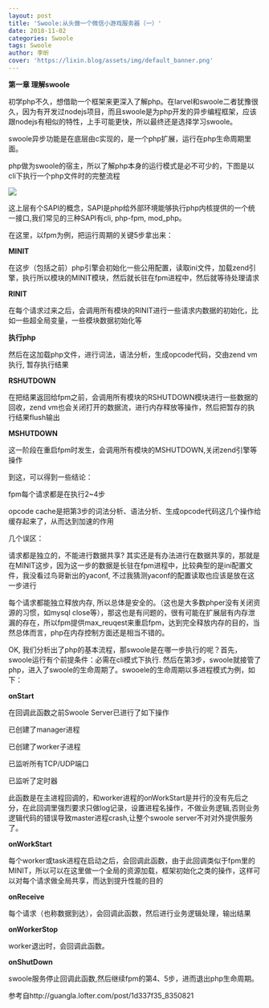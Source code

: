 ```yaml
---
layout: post
title: 'Swoole:从头做一个微信小游戏服务器（一）'
date: 2018-11-02
categories: Swoole
tags: Swoole
author: 李昕
cover: 'https://lixin.blog/assets/img/default_banner.png'
---
```


**第一章 理解swoole**

初学php不久，想借助一个框架来更深入了解php。在larvel和swoole二者犹豫很久，因为有开发过nodejs项目，而且swoole是为php开发的异步编程框架，应该跟nodejs有相似的特性，上手可能更快，所以最终还是选择学习swoole。

swoole异步功能是在底层由c实现的，是一个php扩展，运行在php生命周期里面。

php做为swoole的宿主，所以了解php本身的运行模式是必不可少的，下图是以cli下执行一个php文件时的完整流程

![](https://lixin.blog/assets/post_img/swoole_mini_game_img_1.png)

这上层有个SAPI的概念，SAPI是php给外部环境能够执行php内核提供的一个统一接口,我们常见的三种SAPI有cli, php-fpm, mod_php。

在这里，以fpm为例，把运行周期的关键5步拿出来：

**MINIT**

在这步（包括之前）php引擎会初始化一些公用配置，读取ini文件，加载zend引擎，执行所以模块的MINIT模块，然后就长驻在fpm进程中，然后就等待处理请求

**RINIT**

在每个请求过来之后，会调用所有模块的RINIT进行一些请求内数据的初始化，比如一些超全局变量，一些模块数据初始化等

**执行php**

然后在这加载php文件，进行词法，语法分析，生成opcode代码，交由zend vm执行, 暂存执行结果

**RSHUTDOWN**

在把结果返回给fpm之前，会调用所有模块的RSHUTDOWN模块进行一些数据的回收，zend vm也会关闭打开的数据流，进行内存释放等操作，然后把暂存的执行结果flush输出

**MSHUTDOWN**

这一阶段在重启fpm时发生，会调用所有模块的MSHUTDOWN,关闭zend引擎等操作

到这，可以得到一些结论：

fpm每个请求都是在执行2~4步

opcode cache是把第3步的词法分析、语法分析、生成opcode代码这几个操作给缓存起来了，从而达到加速的作用

几个误区：

请求都是独立的，不能进行数据共享? 其实还是有办法进行在数据共享的，那就是在MINIT这步，因为这一步的数据是长驻在fpm进程中，比较典型的是ini配置文件，我没看过鸟哥新出的yaconf, 不过我猜测yaconf的配置读取也应该是放在这一步进行

每个请求都能独立释放内存, 所以总体是安全的。（这也是大多数phper没有关闭资源的习惯，如mysql close等），那这也是有问题的，很有可能在扩展层有内存泄漏的存在，所以fpm提供max_reuqest来重启fpm，达到完全释放内存的目的，当然总体而言，php在内存控制方面还是相当不错的。

OK, 我们分析出了php的基本流程，那swoole是在哪一步执行的呢？首先，swoole运行有个前提条件：必需在cli模式下执行. 然后在第3步，swoole就接管了php，进入了swoole的生命周期了。swooele的生命周期以多进程模式为例，如下：

**onStart**

在回调此函数之前Swoole Server已进行了如下操作

已创建了manager进程

已创建了worker子进程

已监听所有TCP/UDP端口

已监听了定时器

此函数是在主进程回调的，和worker进程的onWorkStart是并行的没有先后之分，在此回调里强烈要求只做log记录，设置进程名操作，不做业务逻辑,否则业务逻辑代码的错误导致master进程crash,让整个swoole server不对对外提供服务了。

**onWorkStart**

每个worker或task进程在启动之后，会回调此函数，由于此回调类似于fpm里的MINIT，所以可以在这里做一个全局的资源加载，框架初始化之类的操作，这样可以对每个请求做全局共享，而达到提升性能的目的

**onReceive**

每个请求（也称数据到达），会回调此函数，然后进行业务逻辑处理，输出结果

**onWorkerStop**

worker退出时，会回调此函数。

**onShutDown**

swoole服务停止回调此函数,然后继续fpm的第4、5步，进而退出php生命周期。

参考自http://guangla.lofter.com/post/1d337f35_8350821